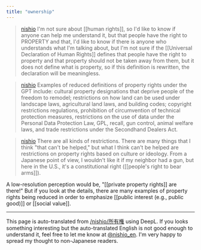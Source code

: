 ```yaml
---
title: "ownership"
---
```


> [nishio](https://x.com/nishio/status/1821487627465609463) I'm not sure about [[human rights]], so I'd like to know if anyone can help me understand it, but that people have the right to PROPERTY and that, I'd like to know if there is anyone who understands what I'm talking about, but I'm not sure if the [[Universal Declaration of Human Rights]] defines that people have the right to property and that property should not be taken away from them, but it does not define what is property, so if this definition is rewritten, the declaration will be meaningless.

> [nishio](https://x.com/nishio/status/1821493301348106432) Examples of reduced definitions of property rights under the GPT include: cultural property designations that deprive people of the freedom to remodel; restrictions on how land can be used under landscape laws, agricultural land laws, and building codes; copyright restrictions regulations, prohibition of circumvention of technical protection measures, restrictions on the use of data under the Personal Data Protection Law, GPL, recall, gun control, animal welfare laws, and trade restrictions under the Secondhand Dealers Act.

> [nishio](https://x.com/nishio/status/1821494289026982397) There are all kinds of restrictions. There are many things that I think "that can't be helped," but what I think can't be helped are restrictions on property rights based on culture or ideology. From a Japanese point of view, I wouldn't like it if my neighbor had a gun, but here in the U.S., it's a constitutional right ([[people's right to bear arms]]).

A low-resolution perception would be, "[[private property rights]] are there!" But if you look at the details, there are many examples of property rights being reduced in order to emphasize [[public interest (e.g., public good)]] or [[social value]].

---
This page is auto-translated from [/nishio/所有権](https://scrapbox.io/nishio/所有権) using DeepL. If you looks something interesting but the auto-translated English is not good enough to understand it, feel free to let me know at [@nishio_en](https://twitter.com/nishio_en). I'm very happy to spread my thought to non-Japanese readers.